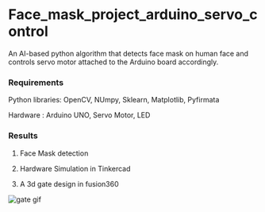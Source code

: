 # Face_mask_project_arduino_servo_control

An AI-based python algorithm that detects face mask
on human face and controls servo motor attached to the Arduino
board accordingly.
 
 
### Requirements
  Python libraries: OpenCV, NUmpy, Sklearn, Matplotlib, Pyfirmata
  
  Hardware : Arduino UNO, Servo Motor, LED
  
  
  
  
 
### Results 
1. Face Mask detection
2. Hardware Simulation in Tinkercad

3. A 3d gate design in fusion360
<p align="center">
  
![gate gif](https://user-images.githubusercontent.com/92446670/176641363-d3bf872c-e025-4cf9-9a1e-a779e825ad05.gif)
